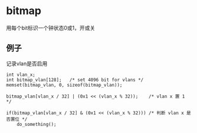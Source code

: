 # bitmap

用每个bit标识一个钟状态0或1，开或关

## 例子

记录vlan是否启用

```
int vlan_x;
int bitmap_vlan[128];   /* set 4096 bit for vlans */
memset(bitmap_vlan, 0, sizeof(bitmap_vlan));

bitmap_vlan[vlan_x / 32] | (0x1 << (vlan_x % 32));    /* vlan x 置 1 */

if(bitmap_vlan[vlan_x / 32] & (0x1 << (vlan_x % 32))) /* 判断 vlan x 是否置位 */
    do_something();
```
